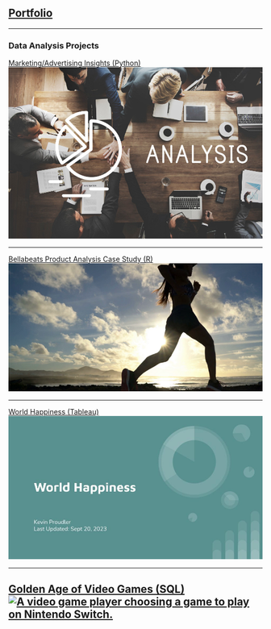 ## <a href="https://kproudler.github.io/">Portfolio</a>

---

### Data Analysis Projects
[Marketing/Advertising Insights (Python)](/Linear-Regression.html)
<br>
<a href="https://kproudler.github.io/Linear-Regression.html"><img src="marketing_insights_picture.jpg"/></a>

---

[Bellabeats Product Analysis Case Study (R)](/Bellabeat-Case-Study.html)
<br>
<a href="https://kproudler.github.io/Bellabeat-Case-Study.html"><img src="dataset-cover.png"/></a>

---

[World Happiness (Tableau)](/world_happiness_slides.md)
<br>
<a href="https://kproudler.github.io/world_happiness_slides.html"><img src="World Happiness.jpg?raw=true"/></a>

---

[Golden Age of Video Games (SQL)](/golden_age_videogames.md)
<br>
<a href="https://kproudler.github.io/golden_age_videogames.html"><img src="https://assets.datacamp.com/production/project_1413/img/video_game.jpg" alt="A video game player choosing a game to play on Nintendo Switch."></a>
---

